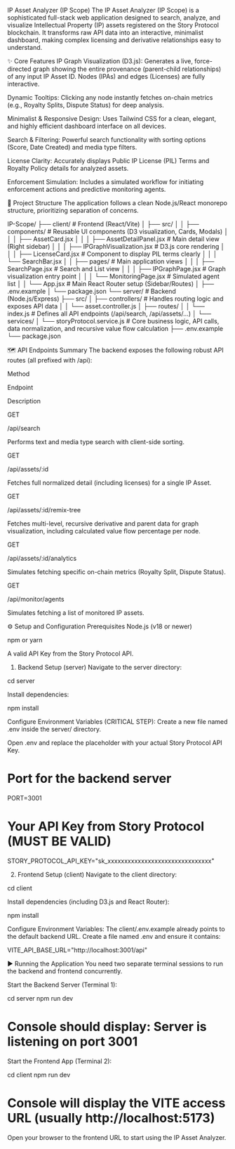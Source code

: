 IP Asset Analyzer (IP Scope)
The IP Asset Analyzer (IP Scope) is a sophisticated full-stack web application designed to search, analyze, and visualize Intellectual Property (IP) assets registered on the Story Protocol blockchain. It transforms raw API data into an interactive, minimalist dashboard, making complex licensing and derivative relationships easy to understand.

✨ Core Features
IP Graph Visualization (D3.js): Generates a live, force-directed graph showing the entire provenance (parent-child relationships) of any input IP Asset ID. Nodes (IPAs) and edges (Licenses) are fully interactive.

Dynamic Tooltips: Clicking any node instantly fetches on-chain metrics (e.g., Royalty Splits, Dispute Status) for deep analysis.

Minimalist & Responsive Design: Uses Tailwind CSS for a clean, elegant, and highly efficient dashboard interface on all devices.

Search & Filtering: Powerful search functionality with sorting options (Score, Date Created) and media type filters.

License Clarity: Accurately displays Public IP License (PIL) Terms and Royalty Policy details for analyzed assets.

Enforcement Simulation: Includes a simulated workflow for initiating enforcement actions and predictive monitoring agents.

📂 Project Structure
The application follows a clean Node.js/React monorepo structure, prioritizing separation of concerns.

IP-Scope/
├── client/                      # Frontend (React/Vite)
│   ├── src/
│   │   ├── components/          # Reusable UI components (D3 visualization, Cards, Modals)
│   │   │   ├── AssetCard.jsx
│   │   │   ├── AssetDetailPanel.jsx # Main detail view (Right sidebar)
│   │   │   ├── IPGraphVisualization.jsx # D3.js core rendering
│   │   │   ├── LicenseCard.jsx  # Component to display PIL terms clearly
│   │   │   └── SearchBar.jsx
│   │   ├── pages/               # Main application views
│   │   │   ├── SearchPage.jsx   # Search and List view
│   │   │   ├── IPGraphPage.jsx  # Graph visualization entry point
│   │   │   └── MonitoringPage.jsx # Simulated agent list
│   │   └── App.jsx              # Main React Router setup (Sidebar/Routes)
│   ├── .env.example
│   └── package.json
└── server/                      # Backend (Node.js/Express)
    ├── src/
    │   ├── controllers/         # Handles routing logic and exposes API data
    │   │   └── asset.controller.js 
    │   ├── routes/
    │   │   └── index.js         # Defines all API endpoints (/api/search, /api/assets/...)
    │   └── services/
    │       └── storyProtocol.service.js # Core business logic, API calls, data normalization, and recursive value flow calculation
    ├── .env.example
    └── package.json

🗺️ API Endpoints Summary
The backend exposes the following robust API routes (all prefixed with /api):

Method

Endpoint

Description

GET

/api/search

Performs text and media type search with client-side sorting.

GET

/api/assets/:id

Fetches full normalized detail (including licenses) for a single IP Asset.

GET

/api/assets/:id/remix-tree

Fetches multi-level, recursive derivative and parent data for graph visualization, including calculated value flow percentage per node.

GET

/api/assets/:id/analytics

Simulates fetching specific on-chain metrics (Royalty Split, Dispute Status).

GET

/api/monitor/agents

Simulates fetching a list of monitored IP assets.

⚙️ Setup and Configuration
Prerequisites
Node.js (v18 or newer)

npm or yarn

A valid API Key from the Story Protocol API.

1. Backend Setup (server)
Navigate to the server directory:

cd server

Install dependencies:

npm install

Configure Environment Variables (CRITICAL STEP):
Create a new file named .env inside the server/ directory.

Open .env and replace the placeholder with your actual Story Protocol API Key.

# Port for the backend server
PORT=3001

# Your API Key from Story Protocol (MUST BE VALID)
STORY_PROTOCOL_API_KEY="sk_xxxxxxxxxxxxxxxxxxxxxxxxxxxxxxx" 

2. Frontend Setup (client)
Navigate to the client directory:

cd client

Install dependencies (including D3.js and React Router):

npm install

Configure Environment Variables:
The client/.env.example already points to the default backend URL. Create a file named .env and ensure it contains:

VITE_API_BASE_URL="http://localhost:3001/api"

▶️ Running the Application
You need two separate terminal sessions to run the backend and frontend concurrently.

Start the Backend Server (Terminal 1):

cd server
npm run dev
# Console should display: Server is listening on port 3001

Start the Frontend App (Terminal 2):

cd client
npm run dev
# Console will display the VITE access URL (usually http://localhost:5173)

Open your browser to the frontend URL to start using the IP Asset Analyzer.